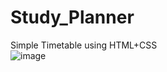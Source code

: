 # Study_Planner
Simple Timetable using HTML+CSS
<br>
![image](https://github.com/user-attachments/assets/075b829b-7f41-4c46-8cad-eac2ac1ccf23)
